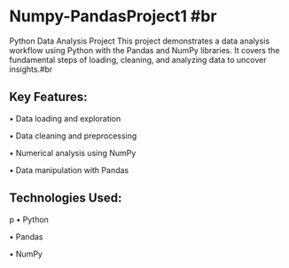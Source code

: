 # Numpy-PandasProject1 #br
Python Data Analysis Project
This project demonstrates a data analysis workflow using Python with the Pandas and NumPy libraries. It covers the fundamental steps of loading, cleaning, and analyzing data to uncover insights.#br

## Key Features:

• Data loading and exploration

• Data cleaning and preprocessing

• Numerical analysis using NumPy

• Data manipulation with Pandas

## Technologies Used:
p
• Python

• Pandas

• NumPy
